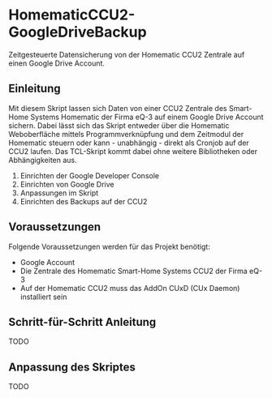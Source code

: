 # HomematicCCU2-GoogleDriveBackup
Zeitgesteuerte Datensicherung von der Homematic CCU2 Zentrale auf einen Google Drive Account.

## Einleitung
Mit diesem Skript lassen sich Daten von einer CCU2 Zentrale des Smart-Home Systems Homematic der Firma eQ-3 auf einem Google Drive Account sichern. Dabei lässt sich das Skript entweder über die Homematic Weboberfläche mittels Programmverknüpfung und dem Zeitmodul der Homematic steuern oder kann - unabhängig - direkt als Cronjob auf der CCU2 laufen. Das TCL-Skript kommt dabei ohne weitere Bibliotheken oder Abhängigkeiten aus. 

 1. Einrichten der Google Developer Console
 2. Einrichten von Google Drive 
 3. Anpassungen im Skript
 4. Einrichten des Backups auf der CCU2
 
## Voraussetzungen
Folgende Voraussetzungen werden für das Projekt benötigt:
- Google Account
- Die Zentrale des Homematic Smart-Home Systems CCU2 der Firma eQ-3
- Auf der Homematic CCU2 muss das AddOn CUxD (CUx Daemon) installiert sein

## Schritt-für-Schritt Anleitung
TODO

## Anpassung des Skriptes
TODO
